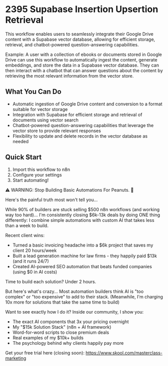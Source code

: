 # 2395 Supabase Insertion Upsertion Retrieval

This workflow enables users to seamlessly integrate their Google Drive content with a Supabase vector database, allowing for efficient storage, retrieval, and chatbot-powered question-answering capabilities.

Example: A user with a collection of ebooks or documents stored in Google Drive can use this workflow to automatically ingest the content, generate embeddings, and store the data in a Supabase vector database. They can then interact with a chatbot that can answer questions about the content by retrieving the most relevant information from the vector store.

## What You Can Do
- Automatic ingestion of Google Drive content and conversion to a format suitable for vector storage
- Integration with Supabase for efficient storage and retrieval of documents using vector search
- Chatbot-powered question-answering capabilities that leverage the vector store to provide relevant responses
- Flexibility to update and delete records in the vector database as needed

## Quick Start
1. Import this workflow to n8n
2. Configure your settings
3. Start automating!

⚠️ WARNING: Stop Building Basic Automations For Peanuts. 🚫

Here's the painful truth most won't tell you...

While 90% of builders are stuck selling $500 n8n workflows (and working way too hard)...
I'm consistently closing $6k-13k deals by doing ONE thing differently:
I combine simple automations with custom AI that takes less than a week to build.

Recent client wins:
* Turned a basic invoicing headache into a $6k project that saves my client 20 hours/week
* Built a lead generation machine for law firms - they happily paid $13k (and it runs 24/7)
* Created AI-powered SEO automation that beats funded companies (using $0 in AI costs)

Time to build each solution? Under 2 hours.

But here's what's crazy...
Most automation builders think AI is "too complex" or "too expensive" to add to their stack.
(Meanwhile, I'm charging 10x more for solutions that take the same time to build)

Want to see exactly how I do it?
Inside our community, I show you:
* The exact AI components that 3x your pricing overnight
* My "$15k Solution Stack" (n8n + AI framework)
* Word-for-word scripts to close premium deals
* Real examples of my $10k+ builds
* The psychology behind why clients happily pay more

Get your free trial here (closing soon): https://www.skool.com/masterclass-marketing
